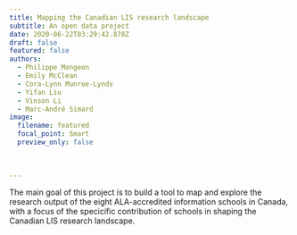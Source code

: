 ```yaml
---
title: Mapping the Canadian LIS research landscape
subtitle: An open data project
date: 2020-06-22T03:29:42.878Z
draft: false
featured: false
authors:
  - Philippe Mongeon
  - Emily McClean
  - Cora-Lynn Munroe-Lynds
  - Yifan Liu
  - Vinson Li
  - Marc-André Simard
image:
  filename: featured
  focal_point: Smart
  preview_only: false
  
  
  
---
```


The main goal of this project is to build a tool to map and explore the research output of the eight ALA-accredited information schools in Canada, with a focus of the specicific contribution of schools in shaping the Canadian LIS research landscape.


